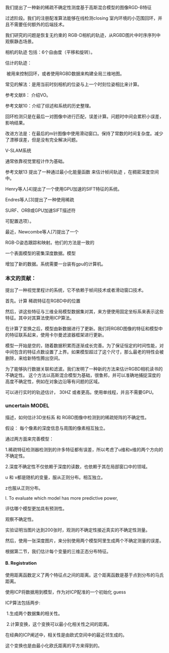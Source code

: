 我们提出了一种新的稀疏不确定性测度基于高斯混合模型的图像RGD-B特征

过滤阶段。我们的注册配准算法能够在线检测closing 室内环境的小范围回环，并且不需要任何额外的后端技术。



我们研究的问题是恢复无约束的 RGB-D相机的轨迹，从RGBD图片中时序序列中观察静态场景。

相机的轨迹 包括：6个自由度（平移和旋转）。

估计的轨迹：

​	被用来控制回环，或者使用RGBD数据来构建全局三维地图。



常见的解法：是用当前时刻相机的位姿与上一个时刻位姿相比来计算。



参考文献8： 介绍VO。

参考文献10：介绍了综述和系统的历史整理。

回环检测只是在最后一对图像中进行匹配，误差计算。问题时中间会累积小误差，影响结果。

改进方法是：在最后的m针图像中使用滑动窗口。保持了常数的时间复杂度。减少了漂移误差，但是没有完全解决问题。

V-SLAM系统

通常依靠视觉里程计作为基础。

参考文献13  提出了一种通过最小化能量函数  来估计帧间轨迹  ，在稠密深度空间中。

Henry等人[4]提出了一个使用GPU加速的SIFT特征的系统。

Endres等人[3]提出了一种使用稀疏

SURF、ORB或GPU加速SIFT描述符

可配置选项）。



最近，Newcombe等人[7]提出了一个

RGB-D姿态跟踪和映射。他们的方法是一致的

一个表面模型的密集深度数据。模型

增加了新的数据。系统需要一台装有gpu的计算机。



### 本文的贡献：

提出了一种视觉里程计的系统，它不依赖于帧间技术或者滑动窗口技术。

首先。计算 稀疏特征在RGBD中的位置

然后，讲这些特征与三维全局模型数据集对其，来方便使用固定坐标系来表示这些特征。其中对其算法使用ICP算法。

在计算了变换之后，模型由新数据进行了更新。我们将RGBD图像的特征和模型中的特征联系起来，使用卡尔曼滤波器框架进行更新。

模型一开始是空的，随着数据积累而逐渐成长完善。为了保证恒定的时间性能，对中间包含的特征点数设置了上界。如果模型超过了这个尺寸，那么最老的特性会被删除，来给新特性腾出空间。





为了能够执行数据关联和滤波。我们发明了一种新的方法来估计RGBD相机读书的不确定性。 这个方法以高斯混合模型为基础，很鲁邦，并可以准确地捕捉深度的高度不确定性，例如在对象边沿等有问题的区域。

可以进行实时的轨迹估计， 30HZ 或者更高。使用单线程，并且不需要GPU。

### uncertain MODEL

描述，如何估计3D坐标系 和 RGBD图像中检测到的稀疏矩阵的不确定性。

假设： 每个像素的深度信息与周围的像素相互独立。

通过两方面来完善模型：

​	1.稀疏特征检测器检测到的许多特征都有误差，所以考虑了u维和v维的两个方向的不确定性。

​	2.深度不确定性不仅依赖于深度的读数，也依赖于其在局部窗口中的领域。



u 和 v都是随机的变量，服从正则分布。相互独立。

z也服从正则分布。

l. To evaluate which model has more predictive power,

评估哪个模型更加具有预测性。



观察不确定性。

实验证明当图片达到200张时，观测的不确定性接近真实的不确定性测量。

然后，使用一张深度图片，来分别使用两个模型阿里生成两个不确定测量的误差。



根据第二节，我们估计每个变量的三维正态分布特征。

#### B. Registration

使用距离函数定义了两个特征点之间的距离。这个距离函数是基于点到分布的马氏距离。

使用ICP将数据用到模型，作为对ICP配准的一个初始化 guess

ICP算法包括两步:

​	1.生成两个数据集的相关性。

​	2.计算变换，这个变换可以最小化相关性之间的距离。

在经典的ICP阐述中，相关性是由欧式空间中的最近邻生成的。

这个变换也是由最小化欧氏距离的平方来得到的。







